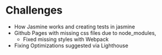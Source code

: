 # Challenges

* How Jasmine works and creating tests in jasmine
* Github Pages with missing css files due to node\_modules,
  * Fixed missing styles with Webpack
* Fixing Optimizations suggested via Lighthouse
